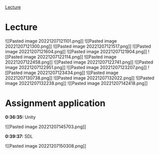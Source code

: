 [Lecture](https://changemakereducation-my.sharepoint.com/personal/david_bang_futuregames_nu/_layouts/15/stream.aspx?id=%2Fpersonal%2Fdavid%5Fbang%5Ffuturegames%5Fnu%2FDocuments%2FInspelningar%2F7%20Dec%20Computer%20technology%2D20221207%2Emp4&referrer=Teams%2ETEAMS%2DELECTRON&referrerScenario=teams%2Dchiclet&or=teams&ga=1)

# Lecture

![[Pasted image 20221207121101.png]]
![[Pasted image 20221207121300.png]]
![[Pasted image 20221207121517.png]]
![[Pasted image 20221207121604.png]]
![[Pasted image 20221207121904.png]]
![[Pasted image 20221207122114.png]]
![[Pasted image 20221207122458.png]]
![[Pasted image 20221207122741.png]]
![[Pasted image 20221207122951.png]]
![[Pasted image 20221207123207.png]]
![[Pasted image 20221207123434.png]]
![[Pasted image 20221207130738.png]]
![[Pasted image 20221207132022.png]]
![[Pasted image 20221207132238.png]]
![[Pasted image 20221207142418.png]]


# Assignment application

**0:36:35:** Unity

![[Pasted image 20221207145703.png]]


**0:39:37:** SDL

![[Pasted image 20221207150308.png]]


